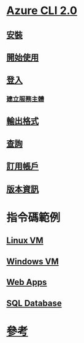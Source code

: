 # [Azure CLI 2.0](overview.md)
## [安裝](install-azure-cli.md)
## [開始使用](get-started-with-azure-cli.md)
## [登入](authenticate-azure-cli.md)
### [建立服務主體](create-an-azure-service-principal-azure-cli.md)
## [輸出格式](format-output-azure-cli.md)
## [查詢](query-azure-cli.md)
## [訂用帳戶](manage-azure-subscriptions-azure-cli.md)
## [版本資訊](release-notes-azure-cli.md)
# 指令碼範例
## [Linux VM](/azure/virtual-machines/linux/cli-samples?toc=%2fcli%2fazure%2ftoc.json&bc=%2fcli%2fazure%2fbreadcrumb%2ftoc.json)
## [Windows VM](/azure/virtual-machines/windows/cli-samples?toc=%2fcli%2fazure%2ftoc.json&bc=%2fcli%2fazure%2fbreadcrumb%2ftoc.json)
## [Web Apps](/azure/app-service-web/app-service-cli-samples?toc=%2fcli%2fazure%2ftoc.json&bc=%2fcli%2fazure%2fbreadcrumb%2ftoc.json)
## [SQL Database](/azure/sql-database/sql-database-cli-samples?toc=%2fcli%2fazure%2ftoc.json&bc=%2fcli%2fazure%2fbreadcrumb%2ftoc.json)
# [參考](../docs-ref-autogen/refTOC.md)
